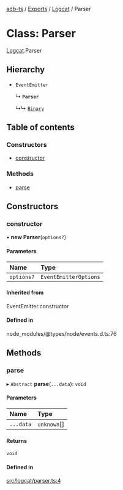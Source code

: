 [adb-ts](../README.md) / [Exports](../modules.md) / [Logcat](../modules/Logcat.md) / Parser

# Class: Parser

[Logcat](../modules/Logcat.md).Parser

## Hierarchy

- `EventEmitter`

  ↳ **`Parser`**

  ↳↳ [`Binary`](Logcat.Binary.md)

## Table of contents

### Constructors

- [constructor](Logcat.Parser.md#constructor)

### Methods

- [parse](Logcat.Parser.md#parse)

## Constructors

### constructor

• **new Parser**(`options?`)

#### Parameters

| Name | Type |
| :------ | :------ |
| `options?` | `EventEmitterOptions` |

#### Inherited from

EventEmitter.constructor

#### Defined in

node_modules/@types/node/events.d.ts:76

## Methods

### parse

▸ `Abstract` **parse**(`...data`): `void`

#### Parameters

| Name | Type |
| :------ | :------ |
| `...data` | `unknown`[] |

#### Returns

`void`

#### Defined in

[src/logcat/parser.ts:4](https://github.com/Maaaartin/adb-ts/blob/5393493/src/logcat/parser.ts#L4)
